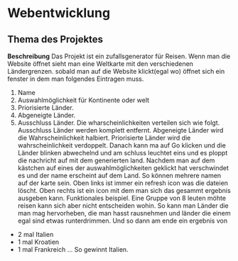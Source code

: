 # Webentwicklung
## Thema des Projektes
**Beschreibung**
Das Projekt ist ein zufallsgenerator für Reisen.
Wenn man die Website öffnet sieht man eine Weltkarte mit den verschiedenen Ländergrenzen.
sobald man auf die Website klickt(egal wo)
öffnet sich ein fenster in dem man folgendes Eintragen muss.
1. Name
2. Auswahlmöglichkeit für
    Kontinente
    oder welt
3. Priorisierte Länder.
4. Abgeneigte Länder.
5. Ausschluss Länder.
Die wharscheinlichkeiten verteilen sich wie folgt.
Ausschluss Länder werden komplett entfernt.
Abgeneigte Länder wird die Wahrscheinlichkeit halbiert.
Priorisierte Länder wird die wahrscheinlichkeit verdoppelt.
Danach kann ma auf Go klicken und die Länder blinken abwechelnd und am schluss leuchtet eins und es ploppt die nachricht auf mit dem generierten land.
Nachdem man auf dem kästchen auf eines der auswahlmöglichkeiten geklickt hat verschwindet es und der name erscheint auf dem Land.
So können mehrere namen auf der karte sein.
Oben links ist immer ein refresh icon was die dateien löscht.
Oben rechts ist ein icon mit dem man sich das gesammt ergebnis ausgeben kann.
Funktionales beispiel.
Eine Gruppe von 8 leuten möhte reisen kann sich aber nicht entscheiden wohin.
So kann man Länder die man mag hervorheben, die man hasst rausnehmen und länder die einem egal sind etwas runterdrimmen.
Und so dann am ende ein ergebnis von
- 2 mal Italien
- 1 mal Kroatien
- 1 mal Frankreich ...
So gewinnt Italien.

